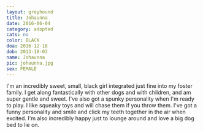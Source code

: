 ```yaml
---
layout: greyhound
title: Johaunna
date: 2016-06-04
category: adopted
cats: no
color: BLACK
doa: 2016-12-18
dob: 2013-10-03
name: Johaunna
pic: johaunna.jpg
sex: FEMALE
---
```


I'm an incredibly sweet, small, black girl integrated just fine into my foster family.  I get along fantastically with other dogs and with children, and am super gentle and sweet.  I've also got a spunky personality when I'm ready to play.  I like squeaky toys and will chase them if you throw them.  I've got a funny personality and smile and click my teeth together in the air when excited.  I'm also incredibly happy just to lounge around and love a big dog bed to lie on.  
